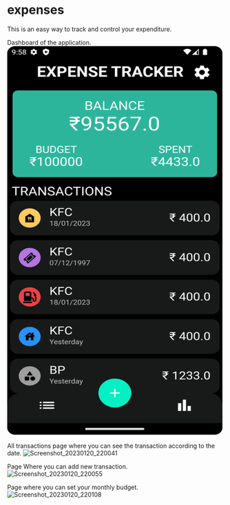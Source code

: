 # expenses

This is an easy way to track and control your expenditure.


Dashboard of the application.
<img src="https://github.com/Atharva17062002/expenses/blob/master/assets/Screenshot_20230120_215901.png" width="500" height="900">

All transactions page where you can see the transaction according to the date.
![Screenshot_20230120_220041](https://user-images.githubusercontent.com/71925942/213753671-49804e63-f9f4-40b8-b43f-569f95e6c8dc.png)

Page Where you can add new transaction.
![Screenshot_20230120_220055](https://user-images.githubusercontent.com/71925942/213753797-1e28631c-10e0-4274-b49f-3e76ddf5b40f.png)

Page where you can set your monthly budget.
![Screenshot_20230120_220108](https://user-images.githubusercontent.com/71925942/213753902-6cb0b181-3686-4995-814c-8f614e07c56f.png)
